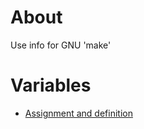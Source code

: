 # About
Use info for GNU 'make'

# Variables

 * [Assignment and definition](http://www.gnu.org/software/make/manual/html_node/Flavors.html#Flavors)
